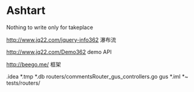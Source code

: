 # Ashtart
Nothing to write only for takeplace

http://www.jq22.com/jquery-info362 瀑布流

http://www.jq22.com/Demo362 demo API

http://beego.me/  框架

.idea
*.tmp
*.db
routers/commentsRouter_gus_controllers.go
gus
*.iml
*~
tests/routers/
